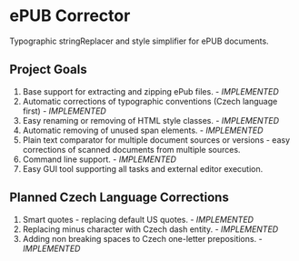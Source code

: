 ePUB Corrector
==============

Typographic stringReplacer and style simplifier for ePUB documents.

Project Goals
-------------

1. Base support for extracting and zipping ePub files. - *IMPLEMENTED*
2. Automatic corrections of typographic conventions (Czech language first) - *IMPLEMENTED*
3. Easy renaming or removing of HTML style classes. - *IMPLEMENTED*
4. Automatic removing of unused span elements. - *IMPLEMENTED*
5. Plain text comparator for multiple document sources or versions - easy corrections of scanned documents from multiple sources.
6. Command line support. - *IMPLEMENTED*
7. Easy GUI tool supporting all tasks and external editor execution.

Planned Czech Language Corrections
----------------------------------

1. Smart quotes - replacing default US quotes. - *IMPLEMENTED*
2. Replacing minus character with Czech dash entity. - *IMPLEMENTED*
3. Adding non breaking spaces to Czech one-letter prepositions. - *IMPLEMENTED*